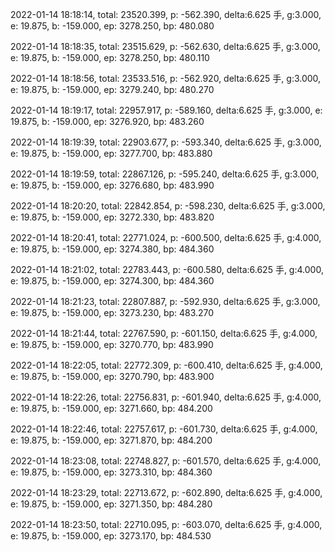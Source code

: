 2022-01-14 18:18:14, total: 23520.399, p: -562.390, delta:6.625 手, g:3.000, e: 19.875, b: -159.000, ep: 3278.250, bp: 480.080

2022-01-14 18:18:35, total: 23515.629, p: -562.630, delta:6.625 手, g:3.000, e: 19.875, b: -159.000, ep: 3278.250, bp: 480.110

2022-01-14 18:18:56, total: 23533.516, p: -562.920, delta:6.625 手, g:3.000, e: 19.875, b: -159.000, ep: 3279.240, bp: 480.270

2022-01-14 18:19:17, total: 22957.917, p: -589.160, delta:6.625 手, g:3.000, e: 19.875, b: -159.000, ep: 3276.920, bp: 483.260

2022-01-14 18:19:39, total: 22903.677, p: -593.340, delta:6.625 手, g:3.000, e: 19.875, b: -159.000, ep: 3277.700, bp: 483.880

2022-01-14 18:19:59, total: 22867.126, p: -595.240, delta:6.625 手, g:3.000, e: 19.875, b: -159.000, ep: 3276.680, bp: 483.990

2022-01-14 18:20:20, total: 22842.854, p: -598.230, delta:6.625 手, g:3.000, e: 19.875, b: -159.000, ep: 3272.330, bp: 483.820

2022-01-14 18:20:41, total: 22771.024, p: -600.500, delta:6.625 手, g:4.000, e: 19.875, b: -159.000, ep: 3274.380, bp: 484.360

2022-01-14 18:21:02, total: 22783.443, p: -600.580, delta:6.625 手, g:4.000, e: 19.875, b: -159.000, ep: 3274.300, bp: 484.360

2022-01-14 18:21:23, total: 22807.887, p: -592.930, delta:6.625 手, g:3.000, e: 19.875, b: -159.000, ep: 3273.230, bp: 483.270

2022-01-14 18:21:44, total: 22767.590, p: -601.150, delta:6.625 手, g:4.000, e: 19.875, b: -159.000, ep: 3270.770, bp: 483.990

2022-01-14 18:22:05, total: 22772.309, p: -600.410, delta:6.625 手, g:4.000, e: 19.875, b: -159.000, ep: 3270.790, bp: 483.900

2022-01-14 18:22:26, total: 22756.831, p: -601.940, delta:6.625 手, g:4.000, e: 19.875, b: -159.000, ep: 3271.660, bp: 484.200

2022-01-14 18:22:46, total: 22757.617, p: -601.730, delta:6.625 手, g:4.000, e: 19.875, b: -159.000, ep: 3271.870, bp: 484.200

2022-01-14 18:23:08, total: 22748.827, p: -601.570, delta:6.625 手, g:4.000, e: 19.875, b: -159.000, ep: 3273.310, bp: 484.360

2022-01-14 18:23:29, total: 22713.672, p: -602.890, delta:6.625 手, g:4.000, e: 19.875, b: -159.000, ep: 3271.350, bp: 484.280

2022-01-14 18:23:50, total: 22710.095, p: -603.070, delta:6.625 手, g:4.000, e: 19.875, b: -159.000, ep: 3273.170, bp: 484.530